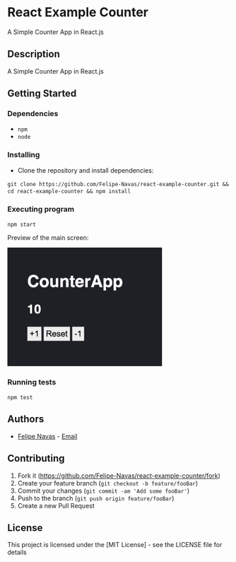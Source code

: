 # React Example Counter

A Simple Counter App in React.js

## Description

A Simple Counter App in React.js

## Getting Started

### Dependencies

- `npm`
- `node`

### Installing

- Clone the repository and install dependencies:

```
git clone https://github.com/Felipe-Navas/react-example-counter.git && cd react-example-counter && npm install
```

### Executing program

```
npm start
```

Preview of the main screen:

<img width="350" src="assets/MainScreenPreview.png" alt="Preview of the main screen" />

### Running tests

```
npm test
```

## Authors

- [Felipe Navas](https://www.linkedin.com/in/felipenavaslederhos) - [Email](mailto:felipenavas.itec@gmail.com?subject=[GitHub]%react-example-counter)

## Contributing

1. Fork it (<https://github.com/Felipe-Navas/react-example-counter/fork>)
2. Create your feature branch (`git checkout -b feature/fooBar`)
3. Commit your changes (`git commit -am 'Add some fooBar'`)
4. Push to the branch (`git push origin feature/fooBar`)
5. Create a new Pull Request

## License

This project is licensed under the [MIT License] - see the LICENSE file for details
